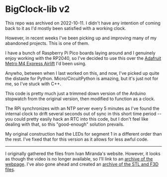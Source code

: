# BigClock-lib v2
This repo was archived on 2022-10-11. I didn't have any intention of coming back to it as I'd mostly been satisfied with a working clock.

However, in recent weeks I've been picking up and improving many of my abandoned projects. This is one of them. 

I have a bunch of Raspberry Pi Pico boards laying around and I genuinely enjoy working with the RP2040, so I've decided to use this over the [Adafruit Metro M4 Express Airlift](https://www.digikey.com/en/products/detail/adafruit-industries-llc/4000/10123799) I'd been using.

Anywho, between when I last worked on this, and now, I've picked up quite the distaste for Python. Micro/CircuitPython is amazing, but it's just not for me, so I've stuck with C++.

This code is pretty much just a trimmed down version of the Arduino stopwatch from the original version, then modified to function as a clock.

The RPi synchronizes with an NTP server every 5 minutes as I've found the internal clock to drift several seconds out of sync in this short time period -- you could pretty easily hack an RTC into this code, but I don't feel like dealing with that, so this "good-enough" solution prevails.

My original construction had the LEDs for segment 1 in a different order than the rest. I've fixed that for this version as it allows for less awful code.

---

I originally gathered the files from Ivan Miranda's website. However, it looks as though the video is no longer available, so I'll link to an [archive of the webpage](https://web.archive.org/web/20210126233712/https://ivanmiranda.com/pages/diy-big-digital-clock). I've also gone ahead and created an [archive of the STL and F3D files](https://www.archi.vet/archives/big-clock-ivan-miranda/).